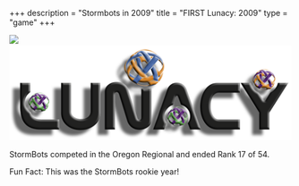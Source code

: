 +++
description = "Stormbots in 2009"
title = "FIRST Lunacy: 2009"
type = "game"
+++

<img style="text-align: right" src="/images/Robot2011Placeholder.png" width="500"/>
<img style="text-align: right" src="/images/games/firstlunacy.png" width="530"/>
<br />
<p>
StormBots competed in the Oregon Regional and ended Rank 17 of 54.

Fun Fact: This was the StormBots rookie year!
</p>
